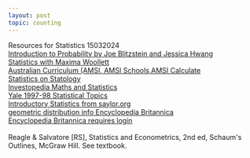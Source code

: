 ```yaml
---
layout: post
topic: counting
---
```

Resources for Statistics 15032024  
<a href="https://drive.google.com/file/d/1VmkAAGOYCTORq1wxSQqy255qLJjTNvBI/edit" target="_blank">Introduction to Probability by Joe Blitzstein and Jessica Hwang</a>     
<a href="https://home.csulb.edu/~woollett/stat.html" target="_blank">Statistics with Maxima Woollett</a>    
<a href="https://www.amsi.org.au/ESA_Senior_Years/seniors_years.html" target="_blank">Australian Curriculum (AMSI, AMSI Schools,AMSI Calculate</a>    
<a href="https://www.statology.org/tutorials/" target="_blank">Statistics on Statology</a>    
<a href="https://www.investopedia.com/math-and-statistics-4689831" target="_blank">Investopedia Maths and Statistics</a>  
<a href="http://www.stat.yale.edu/Courses/1997-98/101/stat101.htm" target="_blank">Yale 1997-98 Statistical Topics</a>    
<a href="https://saylordotorg.github.io/text_introductory-statistics/index.html" target="_blank">Introductory Statistics from saylor.org</a>      
<a href="https://library.eb.co.uk/levels/adult/article/geometric-distribution/637542" target="_blank">geometric distribution info Encyclopedia Britannica <br/>Encyclopedia Britannica requires login <br/></a>  
Reagle & Salvatore [RS], Statistics and Econometrics, 2nd ed, Schaum's Outlines, McGraw Hill. See textbook.  

  
 



<!--a href="https://www.w3schools.com/" target="_blank">Visit W3Schools!</a-->
<!--https://narkive.com/5dpqQgt3:2.571.143-->